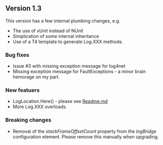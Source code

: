 ## Version 1.3

This version has a few internal plumbing changes, e.g.

  - The use of xUnit instead of NUnit
  - Simplication of some internal inheritance
  - Use of a T4 template to generate Log.XXX methods.

### Bug fixes

  - Issue #3 with missing exception message for log4net
  - Missing exception message for FaultExceptions - a minor brain hemorage on my part. 

### New featuers

  - LogLocation.Here() - please see <a href="Readme.md">Readme.md</a>
  - More Log.XXX overloads.

### Breaking changes

  - Removal of the *stackFrameOffsetCount* property from the *logBridge* configuration element. Please remove this manually when upgrading.